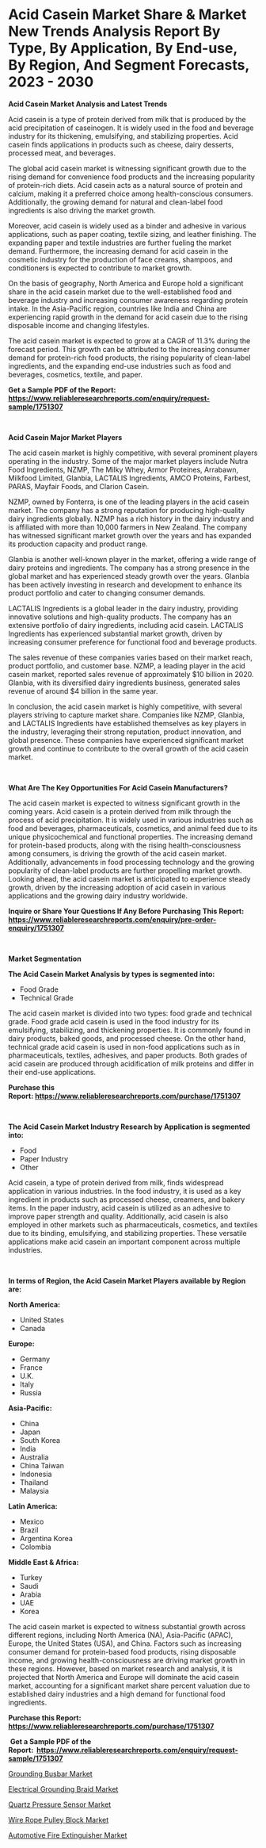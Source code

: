 <p><h1>Acid Casein Market Share & Market New Trends Analysis Report By Type, By Application, By End-use, By Region, And Segment Forecasts, 2023 - 2030</h1></p><p><strong>Acid Casein Market Analysis and Latest Trends</strong></p>
<p><p>Acid casein is a type of protein derived from milk that is produced by the acid precipitation of caseinogen. It is widely used in the food and beverage industry for its thickening, emulsifying, and stabilizing properties. Acid casein finds applications in products such as cheese, dairy desserts, processed meat, and beverages.</p><p>The global acid casein market is witnessing significant growth due to the rising demand for convenience food products and the increasing popularity of protein-rich diets. Acid casein acts as a natural source of protein and calcium, making it a preferred choice among health-conscious consumers. Additionally, the growing demand for natural and clean-label food ingredients is also driving the market growth.</p><p>Moreover, acid casein is widely used as a binder and adhesive in various applications, such as paper coating, textile sizing, and leather finishing. The expanding paper and textile industries are further fueling the market demand. Furthermore, the increasing demand for acid casein in the cosmetic industry for the production of face creams, shampoos, and conditioners is expected to contribute to market growth.</p><p>On the basis of geography, North America and Europe hold a significant share in the acid casein market due to the well-established food and beverage industry and increasing consumer awareness regarding protein intake. In the Asia-Pacific region, countries like India and China are experiencing rapid growth in the demand for acid casein due to the rising disposable income and changing lifestyles.</p><p>The acid casein market is expected to grow at a CAGR of 11.3% during the forecast period. This growth can be attributed to the increasing consumer demand for protein-rich food products, the rising popularity of clean-label ingredients, and the expanding end-use industries such as food and beverages, cosmetics, textile, and paper.</p></p>
<p><strong>Get a Sample PDF of the Report:&nbsp; <a href="https://www.reliableresearchreports.com/enquiry/request-sample/1751307">https://www.reliableresearchreports.com/enquiry/request-sample/1751307</a></strong></p>
<p>&nbsp;</p>
<p><strong>Acid Casein Major Market Players</strong></p>
<p><p>The acid casein market is highly competitive, with several prominent players operating in the industry. Some of the major market players include Nutra Food Ingredients, NZMP, The Milky Whey, Armor Proteines, Arrabawn, Milkfood Limited, Glanbia, LACTALIS Ingredients, AMCO Proteins, Farbest, PARAS, Mayfair Foods, and Clarion Casein. </p><p>NZMP, owned by Fonterra, is one of the leading players in the acid casein market. The company has a strong reputation for producing high-quality dairy ingredients globally. NZMP has a rich history in the dairy industry and is affiliated with more than 10,000 farmers in New Zealand. The company has witnessed significant market growth over the years and has expanded its production capacity and product range. </p><p>Glanbia is another well-known player in the market, offering a wide range of dairy proteins and ingredients. The company has a strong presence in the global market and has experienced steady growth over the years. Glanbia has been actively investing in research and development to enhance its product portfolio and cater to changing consumer demands.</p><p>LACTALIS Ingredients is a global leader in the dairy industry, providing innovative solutions and high-quality products. The company has an extensive portfolio of dairy ingredients, including acid casein. LACTALIS Ingredients has experienced substantial market growth, driven by increasing consumer preference for functional food and beverage products.</p><p>The sales revenue of these companies varies based on their market reach, product portfolio, and customer base. NZMP, a leading player in the acid casein market, reported sales revenue of approximately $10 billion in 2020. Glanbia, with its diversified dairy ingredients business, generated sales revenue of around $4 billion in the same year.</p><p>In conclusion, the acid casein market is highly competitive, with several players striving to capture market share. Companies like NZMP, Glanbia, and LACTALIS Ingredients have established themselves as key players in the industry, leveraging their strong reputation, product innovation, and global presence. These companies have experienced significant market growth and continue to contribute to the overall growth of the acid casein market.</p></p>
<p>&nbsp;</p>
<p><strong>What Are The Key Opportunities For Acid Casein Manufacturers?</strong></p>
<p><p>The acid casein market is expected to witness significant growth in the coming years. Acid casein is a protein derived from milk through the process of acid precipitation. It is widely used in various industries such as food and beverages, pharmaceuticals, cosmetics, and animal feed due to its unique physicochemical and functional properties. The increasing demand for protein-based products, along with the rising health-consciousness among consumers, is driving the growth of the acid casein market. Additionally, advancements in food processing technology and the growing popularity of clean-label products are further propelling market growth. Looking ahead, the acid casein market is anticipated to experience steady growth, driven by the increasing adoption of acid casein in various applications and the growing dairy industry worldwide.</p></p>
<p><strong>Inquire or Share Your Questions If Any Before Purchasing This Report: <a href="https://www.reliableresearchreports.com/enquiry/pre-order-enquiry/1751307">https://www.reliableresearchreports.com/enquiry/pre-order-enquiry/1751307</a></strong></p>
<p>&nbsp;</p>
<p><strong>Market Segmentation</strong></p>
<p><strong>The Acid Casein Market Analysis by types is segmented into:</strong></p>
<p><ul><li>Food Grade</li><li>Technical Grade</li></ul></p>
<p><p>The acid casein market is divided into two types: food grade and technical grade. Food grade acid casein is used in the food industry for its emulsifying, stabilizing, and thickening properties. It is commonly found in dairy products, baked goods, and processed cheese. On the other hand, technical grade acid casein is used in non-food applications such as in pharmaceuticals, textiles, adhesives, and paper products. Both grades of acid casein are produced through acidification of milk proteins and differ in their end-use applications.</p></p>
<p><strong>Purchase this Report:&nbsp;<a href="https://www.reliableresearchreports.com/purchase/1751307">https://www.reliableresearchreports.com/purchase/1751307</a></strong></p>
<p>&nbsp;</p>
<p><strong>The Acid Casein Market Industry Research by Application is segmented into:</strong></p>
<p><ul><li>Food</li><li>Paper Industry</li><li>Other</li></ul></p>
<p><p>Acid casein, a type of protein derived from milk, finds widespread application in various industries. In the food industry, it is used as a key ingredient in products such as processed cheese, creamers, and bakery items. In the paper industry, acid casein is utilized as an adhesive to improve paper strength and quality. Additionally, acid casein is also employed in other markets such as pharmaceuticals, cosmetics, and textiles due to its binding, emulsifying, and stabilizing properties. These versatile applications make acid casein an important component across multiple industries.</p></p>
<p>&nbsp;</p>
<p><strong>In terms of Region, the Acid Casein Market Players available by Region are:</strong></p>
<p>
    <p> <strong> North America: </strong>
        <ul>
            <li>United States</li>
            <li>Canada</li>
        </ul>
        </p> 
    <p> <strong> Europe: </strong>
        <ul>
            <li>Germany</li>
            <li>France</li>
            <li>U.K.</li>
            <li>Italy</li>
            <li>Russia</li>
        </ul>
        </p> 
    <p> <strong> Asia-Pacific: </strong>
        <ul>
            <li>China</li>
            <li>Japan</li>
            <li>South Korea</li>
            <li>India</li>
            <li>Australia</li>
            <li>China Taiwan</li>
            <li>Indonesia</li>
            <li>Thailand</li>
            <li>Malaysia</li>
        </ul>
        </p> 
    <p> <strong> Latin America: </strong>
        <ul>
            <li>Mexico</li>
            <li>Brazil</li>
            <li>Argentina Korea</li>
            <li>Colombia</li>
        </ul>
        </p> 
    <p> <strong> Middle East & Africa: </strong>
        <ul>
            <li>Turkey</li>
            <li>Saudi</li>
            <li>Arabia</li>
            <li>UAE</li>
            <li>Korea</li>
        </ul>
    </p>
    </p>
<p><p>The acid casein market is expected to witness substantial growth across different regions, including North America (NA), Asia-Pacific (APAC), Europe, the United States (USA), and China. Factors such as increasing consumer demand for protein-based food products, rising disposable income, and growing health-consciousness are driving market growth in these regions. However, based on market research and analysis, it is projected that North America and Europe will dominate the acid casein market, accounting for a significant market share percent valuation due to established dairy industries and a high demand for functional food ingredients.</p></p>
<p><strong>Purchase this Report: <a href="https://www.reliableresearchreports.com/purchase/1751307">https://www.reliableresearchreports.com/purchase/1751307</a></strong></p>
<p>&nbsp;<strong>Get a Sample PDF of the Report:&nbsp;&nbsp;<a href="https://www.reliableresearchreports.com/enquiry/request-sample/1751307">https://www.reliableresearchreports.com/enquiry/request-sample/1751307</a></strong></p>
<p><strong></strong></p>
<p><p><a href="https://medium.com/@jenniferwhite656/grounding-busbar-market-report-reveals-the-latest-trends-and-growth-opportunities-of-this-market-67189f29c122">Grounding Busbar Market</a></p><p><a href="https://medium.com/@laurenglover76/electrical-grounding-braid-market-report-reveals-the-latest-trends-and-growth-opportunities-of-this-67e64f8569ab">Electrical Grounding Braid Market</a></p><p><a href="https://medium.com/@v4171497/quartz-pressure-sensor-market-size-market-outlook-and-market-forecast-2023-to-2030-e91408647e7d">Quartz Pressure Sensor Market</a></p><p><a href="https://medium.com/@poem.snap.phase/wire-rope-pulley-block-market-trends-and-market-analysis-forecasted-for-period-2023-2030-9e9732043ae9">Wire Rope Pulley Block Market</a></p><p><a href="https://medium.com/@nelljian7548/automotive-fire-extinguisher-market-size-reveals-the-best-marketing-channels-in-global-industry-e0ed9f1fe3ac">Automotive Fire Extinguisher Market</a></p></p>